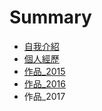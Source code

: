 # Summary

* [自我介紹](README.md)
* [個人經歷](ge-ren-jing-li.md)
* [作品\_2015](chapter1.md)
* [作品\_2016](yji4uqp3.md)
* 作品\_2017

